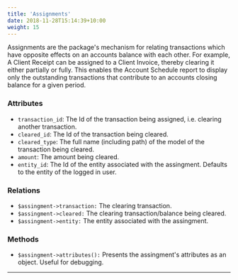 ```yaml
---
title: 'Assignments'
date: 2018-11-28T15:14:39+10:00
weight: 15
---
```


Assignments are the package's mechanism for relating transactions which have opposite effects on an accounts balance with each other. For example, A Client Receipt can be assigned to a Client Invoice, thereby clearing it either partially or fully. This enables the Account Schedule report to display only the outstanding transactions that contribute to an accounts closing balance for a given period.

### Attributes
+ `transaction_id`: The Id of the transaction being assigned, i.e. clearing another transaction. 
+ `cleared_id`: The Id of the transaction being cleared. 
+ `cleared_type`: The full name (including path) of the model of the transaction being cleared. 
+ `amount`: The amount being cleared. 
+ `entity_id`: The Id of the entity associated with the assingment. Defaults to the entity of the logged in user.

### Relations
+ `$assingment->transaction:` The clearing transaction. 
+ `$assingment->cleared:` The clearing transaction/balance being cleared. 
+ `$assingment->entity:` The entity associated with the assingment. 

### Methods
+ `$assingment->attributes():` Presents the assingment's attributes as an object. Useful for debugging. 

***